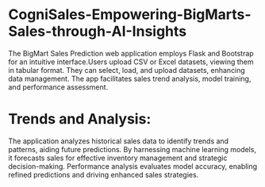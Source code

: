 # CogniSales-Empowering-BigMarts-Sales-through-AI-Insights

The BigMart Sales Prediction web application employs Flask and Bootstrap for an intuitive interface.Users upload CSV or Excel datasets, viewing them in tabular format. They can select, load, and upload datasets, enhancing data management. The app facilitates sales trend analysis, model training, and performance assessment.

# Trends and Analysis:
The application analyzes historical sales data to identify trends and patterns, aiding future predictions. By harnessing machine learning models, it forecasts sales for effective inventory management and strategic decision-making. Performance analysis evaluates model accuracy, enabling refined predictions and driving enhanced sales strategies.
